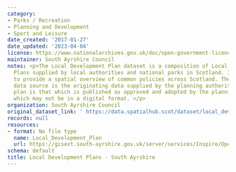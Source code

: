 ```yaml
---
category:
- Parks / Recreation
- Planning and Development
- Sport and Leisure
date_created: '2017-01-27'
date_updated: '2023-04-04'
license: https://www.nationalarchives.gov.uk/doc/open-government-licence/version/3/
maintainer: South Ayrshire Council
notes: <p>The Local Development Plan dataset is a composition of Local Development
  Plans supplied by local authorities and national parks in Scotland. It is intended
  to provide a spatial overview of common policies across Scotland. The authoritative
  data source is the originating data supplied by the planning authority and the authoritative
  plan is that which is published as approved and adopted by the planning authority,
  which may not be in a digital format. </p>
organization: South Ayrshire Council
original_dataset_link: ' https://data.spatialhub.scot/dataset/local_development_plans-sa'
records: null
resources:
- format: No file type
  name: Local_Development_Plan
  url: https://gisext.south-ayrshire.gov.uk/server/services/Inspire/OpenData/MapServer/WFSServer?request=GetCapabilities&service=WFS
schema: default
title: Local Development Plans - South Ayrshire
---
```

